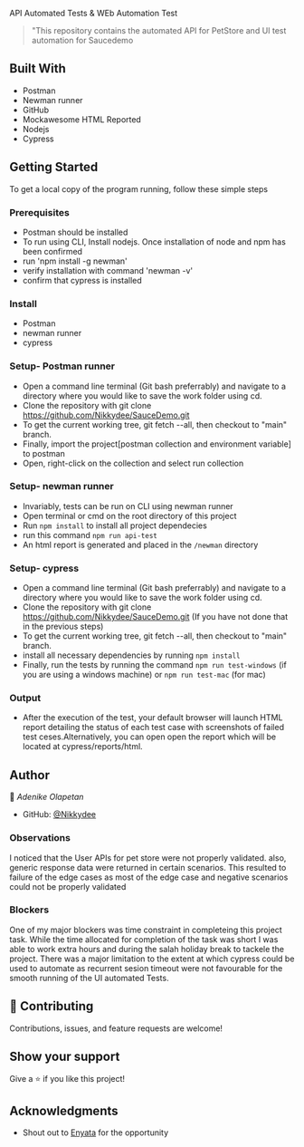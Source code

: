 API Automated Tests & WEb Automation Test


> "This repository contains the automated API for PetStore and UI test automation for Saucedemo

## Built With
- Postman
- Newman runner
- GitHub
- Mockawesome HTML Reported
- Nodejs
- Cypress
  

## Getting Started
To get a local copy of the program running, follow these simple steps

### Prerequisites
- Postman should be installed
- To run using CLI, Install nodejs. Once installation of node and npm has been confirmed 
- run 'npm install -g newman'
- verify installation with command 'newman -v'
- confirm that cypress is installed 

### Install
- Postman
- newman runner
- cypress


### Setup- Postman runner
- Open a command line terminal (Git bash preferrably) and navigate to a directory where you would like to save the work folder using cd.
- Clone the repository with git clone https://github.com/Nikkydee/SauceDemo.git
- To get the current working tree, git fetch --all, then checkout to "main" branch.
- Finally, import the project[postman collection and environment variable] to postman 
- Open, right-click on the collection and select run collection

### Setup- newman runner
   - Invariably, tests can be run on CLI using newman runner
   - Open terminal or cmd on the root directory of this project 
   - Run `npm install` to install all project dependecies
   - run this command `npm run api-test`
   - An html report is generated and placed in the `/newman` directory

### Setup- cypress
- Open a command line terminal (Git bash preferrably) and navigate to a directory where you would like to save the work folder using cd.
- Clone the repository with git clone https://github.com/Nikkydee/SauceDemo.git (If you have not done that in the previous steps)
- To get the current working tree, git fetch --all, then checkout to "main" branch.
- install all necessary dependencies by running `npm install`
- Finally, run the tests by running the command `npm run test-windows` (if you are using a windows machine) or `npm run test-mac` (for mac)

### Output
- After the execution of the test, your default browser will launch HTML report detailing the status of each test case with screenshots of failed test ceses.Alternatively, you can open open the report which will be located at cypress/reports/html.


## Author

👤 *Adenike Olapetan*

- GitHub: [@Nikkydee](https://github.com/Nikkydee)

### Observations
I noticed that the User APIs for pet store were not properly validated. also, generic response data were returned in certain scenarios. This resulted to failure of the edge cases as most of the edge case and negative scenarios could not be properly validated

### Blockers

One of my major blockers was time constraint in completeing this project task. While the time allocated for completion of the task was short I was able to work extra hours and during the salah holiday break to tackele the project. There was a major limitation to the extent at which cypress could be used to automate as recurrent sesion timeout were not favourable for the smooth running of the UI automated Tests.



## 🤝 Contributing

Contributions, issues, and feature requests are welcome!


## Show your support

Give a ⭐ if you like this project!

## Acknowledgments
- Shout out to [Enyata]() for the opportunity